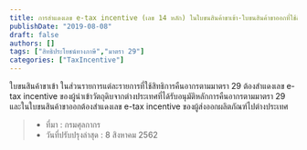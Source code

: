 ```yaml
---
title: การสำแดงเลข e-tax incentive (เลข 14 หลัก) ในใบขนสินค้าขาเข้า-ใบขนสินค้าขาออกที่ใช้สิทธิประโยชน์ฯ ตามมาตรา 29 ต้องใส่เลขของผู้นำเข้าหรือผู้ส่งออก อย่างไร
publishDate: "2019-08-08"
draft: false
authors: []
tags: ["สิทธิประโยชน์ทางภาษี","มาตรา 29"]
categories: ["TaxIncentive"]
---
```


ใบขนสินค้าขาเข้า ในส่วนรายการแต่ละรายการที่ใช้สิทธิการคืนอากรตามมาตรา 29   ต้องสำแดงเลข e-tax incentive ของผู้นำเข้าวัตถุดิบจากต่างประเทศที่ได้รับอนุมัติหลักการคืนอากรตามมาตรา 29  และในใบขนสินค้าขาออกต้องสำแดงเลข e-tax incentive ของผู้ส่งออกผลิตภัณฑ์ไปต่างประเทศ

>- ที่มา : กรมศุลกากร  
>- วันที่ปรับปรุงล่าสุด : 8 สิงหาคม 2562 